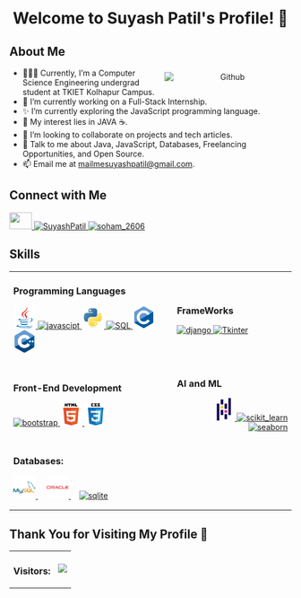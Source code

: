 <h1 align="center">Welcome to Suyash Patil's Profile! 👋</h1>

<!-- <p align="center">
  <img width="45%" align="right" alt="Github" src="https://cdn.dribbble.com/users/2131993/screenshots/4948736/media/421d4ed2f3d23c73d64d20963f61f422.gif" />
</p> -->

<p align="center">
  <img width="45%" align="right" style="margin-top: 60px;" alt="Github" src="https://media.giphy.com/media/v1.Y2lkPTc5MGI3NjExOXB5d25jZTJrcXF3aG40eGlobzZ3c2MwOW9jdXM3ODJrN2EwYWQ5ZiZlcD12MV9pbnRlcm5hbF9naWZfYnlfaWQmY3Q9Zw/L8K62iTDkzGX6/giphy.gif" />
</p>

<h2>About Me</h2>

- 👨🏽‍💻 Currently, I’m a Computer Science Engineering undergrad student at TKIET Kolhapur Campus.
- 🔭 I’m currently working on a Full-Stack Internship.
- ✨ I’m currently exploring the JavaScript programming language.
- 🤔 My interest lies in JAVA ☕.
- 👯 I’m looking to collaborate on projects and tech articles.
- 💬 Talk to me about Java, JavaScript, Databases, Freelancing Opportunities, and Open Source.
- 📫 Email me at <a href="mailto:mailmesuyashpatil@gmail.com">mailmesuyashpatil@gmail.com</a>.

<h2>Connect with Me</h2>
<p align="left">
  <a href="https://www.linkedin.com/in/suyashpatil10/" target="_blank">
    <img src="https://raw.githubusercontent.com/rahuldkjain/github-profile-readme-generator/master/src/images/icons/Social/linked-in-alt.svg" height="30" width="40" />
  </a>
  <a href="https://www.instagram.com/suyash__85/" target="_blank">
    <img src="https://raw.githubusercontent.com/rahuldkjain/github-profile-readme-generator/master/src/images/icons/Social/instagram.svg" alt="SuyashPatil" height="30" width="40" />
  </a>
  <a href="https://www.codechef.com/users/suyash_1823" target="_blank">
    <img src="https://cdn.jsdelivr.net/npm/simple-icons@3.1.0/icons/codechef.svg" alt="soham_2606" height="30" width="40" />
  </a>
</p>

<h2> Skills </h2>
<p align="left">
  <table>
    <tr>
      <td><h3>Programming Languages</h3>
  <p align="left">  
  <a href="https://www.java.com" target="_blank" rel="noreferrer"> <img src="https://raw.githubusercontent.com/devicons/devicon/master/icons/java/java-original.svg" alt="java" width="40" height="40"/> </a>
   <a href="https://www.w3schools.com/cs/" target="_blank" rel="noreferrer"> <img 
  src="https://upload.wikimedia.org/wikipedia/commons/thumb/6/6a/JavaScript-logo.png/800px-JavaScript-logo.png" alt="javascipt" width="40" height="40"/> </a> 
  <a href="https://www.python.org" target="_blank" rel="noreferrer"> <img src="https://raw.githubusercontent.com/devicons/devicon/master/icons/python/python-original.svg" alt="python" width="40" height="40"/> </a> 
  <a href="https://www.typescriptlang.org/" target="_blank" rel="noreferrer"> <img src="https://haostreinamentos.com.br/images/cursos/Sql.png" alt="SQL" width="40" height="40"/> </a> 
  <a href="https://www.cprogramming.com/" target="_blank" rel="noreferrer"> <img src="https://raw.githubusercontent.com/devicons/devicon/master/icons/c/c-original.svg" alt="c" width="40" height="40"/> </a> 
  <a href="https://www.w3schools.com/cpp/" target="_blank" rel="noreferrer"> <img src="https://raw.githubusercontent.com/devicons/devicon/master/icons/cplusplus/cplusplus-original.svg" alt="cplusplus" width="40" height="40"/> </a>
  </p>
      </td>
     <td>
        <h3>FrameWorks</h3>
  <p align="left"> <a href="https://www.djangoproject.com/" target="_blank" rel="noreferrer"> <img src="https://pbs.twimg.com/profile_images/914842431748739072/66NFe2g3_400x400.jpg" alt="django" width="50" height="50"/> </a> <a href="https://ttkbootstrap.readthedocs.io/en/latest/" target="_blank" rel="noreferrer"> <img src="https://server2client.com/images/servletslogo.webp" alt="Tkinter" width="50" height="50"/> </a> </p>
      </td>
     </tr>
    <tr>
      <td>
        <h3>Front-End Development</h3>
  <p align="left"> <a href="https://getbootstrap.com" target="_blank" rel="noreferrer"> <img src="https://adware-technologies.s3.amazonaws.com/uploads/technology/thumbnail/31/tailwind.png" alt="bootstrap" width="40" height="40"/> </a></a> <a href="https://www.w3.org/html/" target="_blank" rel="noreferrer"> <img src="https://raw.githubusercontent.com/devicons/devicon/master/icons/html5/html5-original-wordmark.svg" alt="html5" width="40" height="40"/> </a> <a href="https://www.w3schools.com/css/" target="_blank" rel="noreferrer"> <img src="https://raw.githubusercontent.com/devicons/devicon/master/icons/css3/css3-original-wordmark.svg" alt="css3" width="40" height="40"/>

  </p>
      </td>
      <td>
        <h3>AI and ML</h3>
  <p align="right">  <a href="https://pandas.pydata.org/" target="_blank" rel="noreferrer"> <img src="https://raw.githubusercontent.com/devicons/devicon/2ae2a900d2f041da66e950e4d48052658d850630/icons/pandas/pandas-original.svg" alt="pandas" width="40" height="40"/> </a> <a href="https://scikit-learn.org/" target="_blank" rel="noreferrer"> <img src="https://upload.wikimedia.org/wikipedia/commons/0/05/Scikit_learn_logo_small.svg" alt="scikit_learn" width="40" height="40"/> </a> <a href="https://seaborn.pydata.org/" target="_blank" rel="noreferrer"> <img src="https://seaborn.pydata.org/_images/logo-mark-lightbg.svg" alt="seaborn" width="40" height="40"/> </a>  </p>
      </td>
    </tr>
   <tr>
      <td>
        <h3>Databases: </h3>
  <p align="left"> <a href="https://www.mysql.com/" target="_blank" rel="noreferrer"> <img src="https://raw.githubusercontent.com/devicons/devicon/master/icons/mysql/mysql-original-wordmark.svg" alt="mysql" width="40" height="40"/> </a> &nbsp;&nbsp;&nbsp; <a href="https://www.oracle.com/" target="_blank" rel="noreferrer"> <img src="https://raw.githubusercontent.com/devicons/devicon/master/icons/oracle/oracle-original.svg" alt="oracle" width="40" height="40"/> </a>
  &nbsp;&nbsp;&nbsp; <a href="https://www.sqlite.org/" target="_blank" rel="noreferrer"> <img src="https://www.vectorlogo.zone/logos/sqlite/sqlite-icon.svg" alt="sqlite" width="40" height="40"/> </a> </p>
      </td>
    </tr>
   </table>

</p>

<h2>Thank You for Visiting My Profile 🙏</h2>

<table>
  <tr>
    <td><h3>Visitors:</h3></td>
    <td><img src="https://profile-counter.glitch.me/SuyashPatil10/count.svg"></td>
  </tr>
</table>
